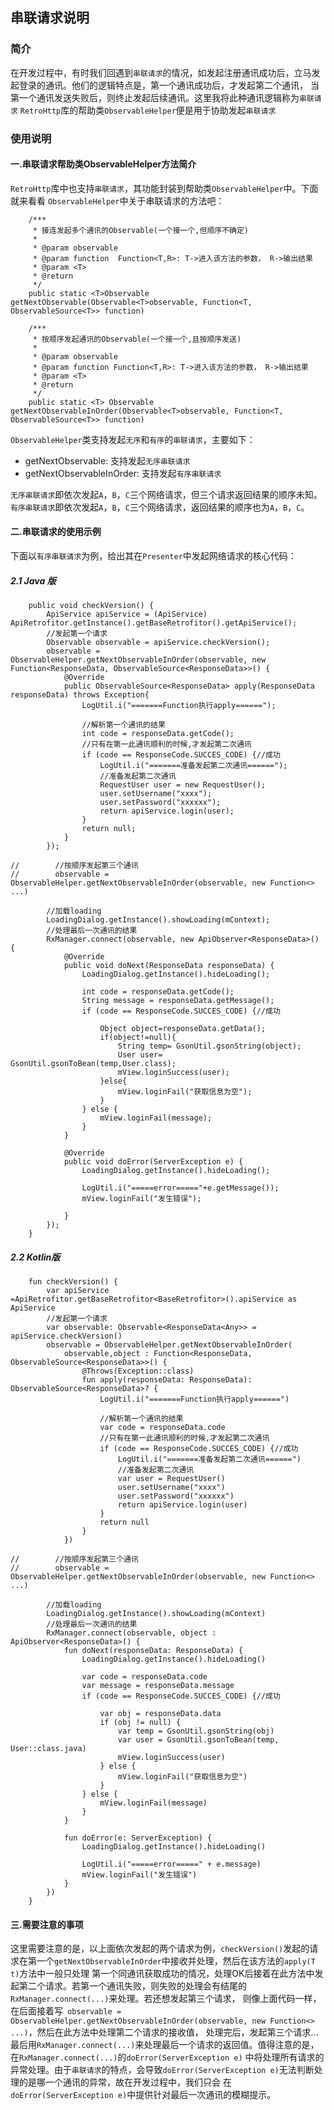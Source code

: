 ## 串联请求说明

### 简介
在开发过程中，有时我们回遇到`串联请求`的情况，如发起注册通讯成功后，立马发起登录的通讯。他们的逻辑特点是，第一个通讯成功后，才发起第二个通讯，
当第一个通讯发送失败后，则终止发起后续通讯。这里我将此种通讯逻辑称为`串联请求`
`RetroHttp`库的帮助类`ObservableHelper`便是用于协助发起`串联请求`

### 使用说明
#### 一.串联请求帮助类ObservableHelper方法简介
`RetroHttp`库中也支持`串联请求`，其功能封装到帮助类`ObservableHelper`中。下面就来看看
`ObservableHelper`中关于串联请求的方法吧：
```
    /***
     * 接连发起多个通讯的Observable(一个接一个,但顺序不确定)
     *
     * @param observable
     * @param function  Function<T,R>: T->进入该方法的参数， R->输出结果
     * @param <T>
     * @return
     */
    public static <T>Observable getNextObservable(Observable<T>observable, Function<T, ObservableSource<T>> function)

    /***
     * 按顺序发起通讯的Observable(一个接一个,且按顺序发送)
     *
     * @param observable
     * @param function Function<T,R>: T->进入该方法的参数， R->输出结果
     * @param <T>
     * @return
     */
    public static <T> Observable getNextObservableInOrder(Observable<T>observable, Function<T, ObservableSource<T>> function)
```
`ObservableHelper`类支持发起`无序`和`有序`的`串联请求`，主要如下：
- getNextObservable: 支持发起`无序串联请求`
- getNextObservableInOrder: 支持发起`有序串联请求`

`无序串联请求`即依次发起`A`，`B`，`C`三个网络请求，但三个请求返回结果的顺序未知。`有序串联请求`即依次发起`A`，`B`，`C`三个网络请求，返回结果的顺序也为`A`，`B`，`C`。

#### 二.串联请求的使用示例
下面以`有序串联请求`为例，给出其在`Presenter`中发起网络请求的核心代码：
##### 2.1 Java 版
```
    public void checkVersion() {
        ApiService apiService = (ApiService) ApiRetrofitor.getInstance().getBaseRetrofitor().getApiService();
        //发起第一个请求
        Observable observable = apiService.checkVersion();
        observable = ObservableHelper.getNextObservableInOrder(observable, new Function<ResponseData, ObservableSource<ResponseData>>() {
            @Override
            public ObservableSource<ResponseData> apply(ResponseData responseData) throws Exception{
                LogUtil.i("=======Function执行apply======");

                //解析第一个通讯的结果
                int code = responseData.getCode();
                //只有在第一此通讯顺利的时候,才发起第二次通讯
                if (code == ResponseCode.SUCCES_CODE) {//成功
                    LogUtil.i("=======准备发起第二次通讯======");
                    //准备发起第二次通讯
                    RequestUser user = new RequestUser();
                    user.setUsername("xxxx");
                    user.setPassword("xxxxxx");
                    return apiService.login(user);
                }
                return null;
            }
        });

//        //按顺序发起第三个通讯
//        observable = ObservableHelper.getNextObservableInOrder(observable, new Function<> ...)

        //加载loading
        LoadingDialog.getInstance().showLoading(mContext);
        //处理最后一次通讯的结果
        RxManager.connect(observable, new ApiObserver<ResponseData>() {
            @Override
            public void doNext(ResponseData responseData) {
                LoadingDialog.getInstance().hideLoading();

                int code = responseData.getCode();
                String message = responseData.getMessage();
                if (code == ResponseCode.SUCCES_CODE) {//成功

                    Object object=responseData.getData();
                    if(object!=null){
                        String temp= GsonUtil.gsonString(object);
                        User user= GsonUtil.gsonToBean(temp,User.class);
                        mView.loginSuccess(user);
                    }else{
                        mView.loginFail("获取信息为空");
                    }
                } else {
                    mView.loginFail(message);
                }
            }

            @Override
            public void doError(ServerException e) {
                LoadingDialog.getInstance().hideLoading();

                LogUtil.i("=====error====="+e.getMessage());
                mView.loginFail("发生错误");

            }
        });
    }
```
##### 2.2 Kotlin版
```
    fun checkVersion() {
        var apiService =ApiRetrofitor.getBaseRetrofitor<BaseRetrofitor>().apiService as ApiService
        //发起第一个请求
        var observable: Observable<ResponseData<Any>> = apiService.checkVersion()
        observable = ObservableHelper.getNextObservableInOrder(
            observable,object : Function<ResponseData, ObservableSource<ResponseData>>() {
                @Throws(Exception::class)
                fun apply(responseData: ResponseData): ObservableSource<ResponseData>? {
                    LogUtil.i("=======Function执行apply======")

                    //解析第一个通讯的结果
                    var code = responseData.code
                    //只有在第一此通讯顺利的时候,才发起第二次通讯
                    if (code == ResponseCode.SUCCES_CODE) {//成功
                        LogUtil.i("=======准备发起第二次通讯======")
                        //准备发起第二次通讯
                        var user = RequestUser()
                        user.setUsername("xxxx")
                        user.setPassword("xxxxxx")
                        return apiService.login(user)
                    }
                    return null
                }
            })

//        //按顺序发起第三个通讯
//        observable = ObservableHelper.getNextObservableInOrder(observable, new Function<> ...)

        //加载loading
        LoadingDialog.getInstance().showLoading(mContext)
        //处理最后一次通讯的结果
        RxManager.connect(observable, object : ApiObserver<ResponseData>() {
            fun doNext(responseData: ResponseData) {
                LoadingDialog.getInstance().hideLoading()

                var code = responseData.code
                var message = responseData.message
                if (code == ResponseCode.SUCCES_CODE) {//成功

                    var obj = responseData.data
                    if (obj != null) {
                        var temp = GsonUtil.gsonString(obj)
                        var user = GsonUtil.gsonToBean(temp, User::class.java)
                        mView.loginSuccess(user)
                    } else {
                        mView.loginFail("获取信息为空")
                    }
                } else {
                    mView.loginFail(message)
                }
            }

            fun doError(e: ServerException) {
                LoadingDialog.getInstance().hideLoading()

                LogUtil.i("=====error=====" + e.message)
                mView.loginFail("发生错误")
            }
        })
    }
```
#### 三.需要注意的事项
这里需要注意的是，以上面依次发起的两个请求为例，`checkVersion()`发起的请求在第一个`getNextObservableInOrder`中接收并处理，然后在该方法的`apply(T t)`方法中一般只处理
第一个同通讯获取成功的情况，处理OK后接着在此方法中发起第二个请求。若第一个通讯失败，则失败的处理会有结尾的`RxManager.connect(...)`来处理。若还想发起第三个请求，
则像上面代码一样，在后面接着写` observable = ObservableHelper.getNextObservableInOrder(observable, new Function<> ...)`，然后在此方法中处理第二个请求的接收值，
处理完后，发起第三个请求...最后用`RxManager.connect(...)`来处理最后一个请求的返回值。值得注意的是，在`RxManager.connect(...)`的`doError(ServerException e)`
中将处理所有请求的异常处理。由于`串联请求`的特点，会导致`doError(ServerException e)`无法判断处理的是哪一个通讯的异常，故在开发过程中，我们只会
在`doError(ServerException e)`中提供针对最后一次通讯的模糊提示。

